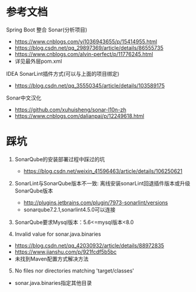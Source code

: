 # 参考文档
Spring Boot 整合 Sonar(分析项目)
- https://www.cnblogs.com/yi1036943655/p/15414955.html
- https://blog.csdn.net/qq_29897369/article/details/86555735
- https://www.cnblogs.com/alvin-perfect/p/11776245.html
- 详见最外层pom.xml

IDEA SonarLint插件方式(可以与上面的项目绑定)
- https://blog.csdn.net/qq_35550345/article/details/103589175

Sonar中文汉化
- https://github.com/xuhuisheng/sonar-l10n-zh
- https://www.cnblogs.com/dalianpai/p/12249618.html



# 踩坑
1. SonarQube的安装部署过程中踩过的坑
    - https://blog.csdn.net/weixin_41596463/article/details/106250621

2. SonarLint与SonarQube版本不一致: 离线安装sonarLint回退插件版本或升级SonarQube版本
    - http://plugins.jetbrains.com/plugin/7973-sonarlint/versions
    - sonarqube7.2.1,sonarlint4.5.0可以连接

3. SonarQube要求Mysql版本：5.6<=mysql版本<8.0
4. Invalid value for sonar.java.binaries
- https://blog.csdn.net/qq_42030932/article/details/88972835
- https://www.jianshu.com/p/921fcdf5b5bc
- 未找到Maven配置方式解决方法

5. No files nor directories matching 'target/classes'
- sonar.java.binaries指定其他目录

